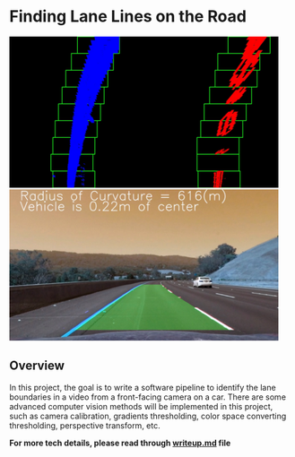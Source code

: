 # **Finding Lane Lines on the Road** 

<img src="test_images_output/test3_fit.jpg" width="480" alt="Result Image"/>
<img src="test_images_output/test3.jpg" width="480" alt="Result Image"/>

Overview
---

In this project, the goal is to write a software pipeline to identify the lane boundaries in a video from a front-facing camera on a car. There are some advanced computer vision methods will be implemented in this project, such as camera calibration, gradients thresholding, color space converting thresholding, perspective transform, etc.

**For more tech details, please read through [writeup.md](writeup.md) file**



